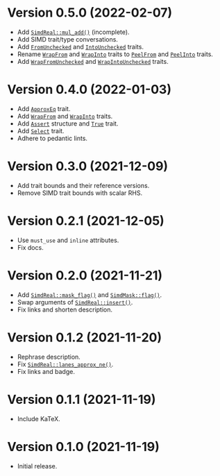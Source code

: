 # Version 0.5.0 (2022-02-07)

  * Add [`SimdReal::mul_add()`] (incomplete).
  * Add SIMD trait/type conversations.
  * Add [`FromUnchecked`] and [`IntoUnchecked`] traits.
  * Rename [`WrapFrom`] and [`WrapInto`] traits to [`PeelFrom`] and [`PeelInto`] traits.
  * Add [`WrapFromUnchecked`] and [`WrapIntoUnchecked`] traits.

# Version 0.4.0 (2022-01-03)

  * Add [`ApproxEq`] trait.
  * Add [`WrapFrom`] and [`WrapInto`] traits.
  * Add [`Assert`] structure and [`True`] trait.
  * Add [`Select`] trait.
  * Adhere to pedantic lints.

# Version 0.3.0 (2021-12-09)

  * Add trait bounds and their reference versions.
  * Remove SIMD trait bounds with scalar RHS.

# Version 0.2.1 (2021-12-05)

  * Use `must_use` and `inline` attributes.
  * Fix docs.

# Version 0.2.0 (2021-11-21)

  * Add [`SimdReal::mask_flag()`] and [`SimdMask::flag()`].
  * Swap arguments of [`SimdReal::insert()`].
  * Fix links and shorten description.

# Version 0.1.2 (2021-11-20)

  * Rephrase description.
  * Fix [`SimdReal::lanes_approx_ne()`].
  * Fix links and badge.

# Version 0.1.1 (2021-11-19)

  * Include KaTeX.

# Version 0.1.0 (2021-11-19)

  * Initial release.

[`ApproxEq`]:
https://docs.rs/lav/latest/lav/trait.ApproxEq.html
[`FromUnchecked`]:
https://docs.rs/lav/latest/lav/trait.FromUnchecked.html
[`IntoUnchecked`]:
https://docs.rs/lav/latest/lav/trait.IntoUnchecked.html
[`PeelFrom`]:
https://docs.rs/lav/latest/lav/trait.PeelFrom.html
[`PeelInto`]:
https://docs.rs/lav/latest/lav/trait.PeelInto.html
[`WrapFromUnchecked`]:
https://docs.rs/lav/latest/lav/trait.WrapFromUnchecked.html
[`WrapIntoUnchecked`]:
https://docs.rs/lav/latest/lav/trait.WrapIntoUnchecked.html
[`WrapFrom`]:
https://docs.rs/lav/0.4.0/lav/trait.WrapFrom.html
[`WrapInto`]:
https://docs.rs/lav/0.4.0/lav/trait.WrapInto.html
[`Assert`]:
https://docs.rs/lav/latest/lav/struct.Assert.html
[`True`]:
https://docs.rs/lav/latest/lav/trait.True.html
[`Select`]:
https://docs.rs/lav/latest/lav/trait.Select.html
[`SimdMask::flag()`]:
https://docs.rs/lav/latest/lav/trait.SimdMask.html#method.flag
[`SimdReal::mask_flag()`]:
https://docs.rs/lav/latest/lav/trait.SimdReal.html#method.mask_flag
[`SimdReal::lanes_approx_ne()`]:
https://docs.rs/lav/latest/lav/trait.SimdReal.html#method.lanes_approx_ne
[`SimdReal::insert()`]:
https://docs.rs/lav/latest/lav/trait.SimdReal.html#method.insert
[`SimdReal::mul_add()`]:
https://docs.rs/lav/latest/lav/trait.SimdReal.html#method.mul_add
